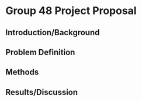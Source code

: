 # Group 48 Project Proposal
## Introduction/Background
## Problem Definition
## Methods
## Results/Discussion
